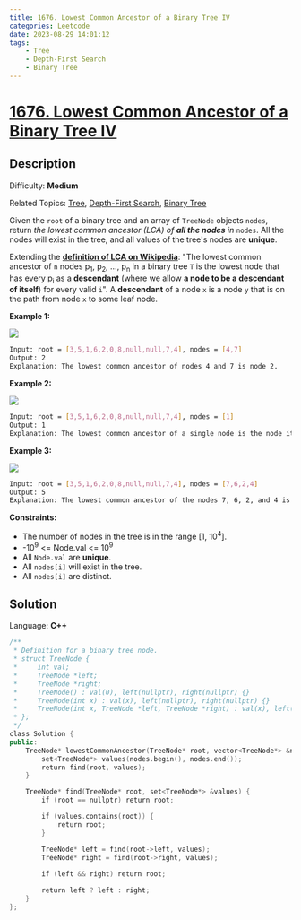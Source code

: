```yaml
---
title: 1676. Lowest Common Ancestor of a Binary Tree IV
categories: Leetcode
date: 2023-08-29 14:01:12
tags:
    - Tree
    - Depth-First Search
    - Binary Tree
---
```


# [1676\. Lowest Common Ancestor of a Binary Tree IV](https://leetcode.com/problems/lowest-common-ancestor-of-a-binary-tree-iv/)

## Description

Difficulty: **Medium**

Related Topics: [Tree](https://leetcode.com/tag/https://leetcode.com/tag/tree//), [Depth-First Search](https://leetcode.com/tag/https://leetcode.com/tag/depth-first-search//), [Binary Tree](https://leetcode.com/tag/https://leetcode.com/tag/binary-tree//)

Given the `root` of a binary tree and an array of `TreeNode` objects `nodes`, return _the lowest common ancestor (LCA) of **all the nodes** in_ `nodes`. All the nodes will exist in the tree, and all values of the tree's nodes are **unique**.

Extending the **[definition of LCA on Wikipedia](https://en.wikipedia.org/wiki/Lowest_common_ancestor)**: "The lowest common ancestor of `n` nodes p<sub>1</sub>, p<sub>2</sub>, ..., p<sub>n</sub> in a binary tree `T` is the lowest node that has every p<sub>i</sub> as a **descendant** (where we allow **a node to be a descendant of itself**) for every valid `i`". A **descendant** of a node `x` is a node `y` that is on the path from node `x` to some leaf node.

**Example 1:**

![](https://assets.leetcode.com/uploads/2018/12/14/binarytree.png)

```bash
Input: root = [3,5,1,6,2,0,8,null,null,7,4], nodes = [4,7]
Output: 2
Explanation: The lowest common ancestor of nodes 4 and 7 is node 2.
```

**Example 2:**

![](https://assets.leetcode.com/uploads/2018/12/14/binarytree.png)

```bash
Input: root = [3,5,1,6,2,0,8,null,null,7,4], nodes = [1]
Output: 1
Explanation: The lowest common ancestor of a single node is the node itself.

```

**Example 3:**

![](https://assets.leetcode.com/uploads/2018/12/14/binarytree.png)

```bash
Input: root = [3,5,1,6,2,0,8,null,null,7,4], nodes = [7,6,2,4]
Output: 5
Explanation: The lowest common ancestor of the nodes 7, 6, 2, and 4 is node 5.
```

**Constraints:**

* The number of nodes in the tree is in the range [1, 10<sup>4</sup>].
* -10<sup>9</sup> <= Node.val <= 10<sup>9</sup>
* All `Node.val` are **unique**.
* All `nodes[i]` will exist in the tree.
* All `nodes[i]` are distinct.

## Solution

Language: **C++**

```C++
/**
 * Definition for a binary tree node.
 * struct TreeNode {
 *     int val;
 *     TreeNode *left;
 *     TreeNode *right;
 *     TreeNode() : val(0), left(nullptr), right(nullptr) {}
 *     TreeNode(int x) : val(x), left(nullptr), right(nullptr) {}
 *     TreeNode(int x, TreeNode *left, TreeNode *right) : val(x), left(left), right(right) {}
 * };
 */
class Solution {
public:
    TreeNode* lowestCommonAncestor(TreeNode* root, vector<TreeNode*> &nodes) {
        set<TreeNode*> values(nodes.begin(), nodes.end());
        return find(root, values);
    }

    TreeNode* find(TreeNode* root, set<TreeNode*> &values) {
        if (root == nullptr) return root;

        if (values.contains(root)) {
            return root;
        }

        TreeNode* left = find(root->left, values);
        TreeNode* right = find(root->right, values);
        
        if (left && right) return root;

        return left ? left : right;
    }
};
```
